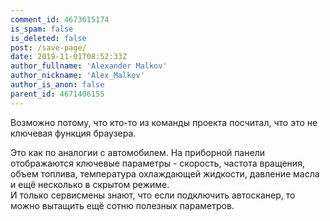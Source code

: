 ```yaml
---
comment_id: 4673615174
is_spam: false
is_deleted: false
post: /save-page/
date: 2019-11-01T08:52:33Z
author_fullname: 'Alexander Malkov'
author_nickname: 'Alex_Malkov'
author_is_anon: false
parent_id: 4671406155
---
```


<p>Возможно потому, что кто-то из команды проекта посчитал, что это не ключевая функция браузера.</p><p>Это как по аналогии с автомобилем. На приборной панели отображаются ключевые параметры - скорость, частота вращения, объем топлива, температура охлаждающей жидкости, давление масла и ещё несколько в скрытом режиме.<br>И только сервисмены знают, что если подключить автосканер, то можно вытащить ещё сотню полезных параметров.</p>
